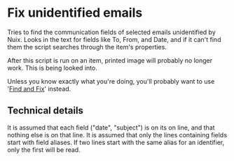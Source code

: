 # Fix unidentified emails
Tries to find the communication fields of selected emails unidentified by Nuix.
Looks in the text for fields like To, From, and Date, and if it can't find them the script searches through the item's properties.

After this script is run on an item, printed image will probably no longer work.
This is being looked into.

Unless you know exactly what you're doing, you'll probably want to use '[Find and Fix](https://github.com/avian-digital-forensics/avian-scripts/tree/master/avian-inapp-scripts/unidentified-emails/find-and-fix.nuixscript)' instead.

## Technical details
It is assumed that each field ("date", "subject") is on its on line, and that nothing else is on that line.
It is assumed that only the lines containing fields start with field aliases.
If two lines start with the same alias for an identifier, only the first will be read.

